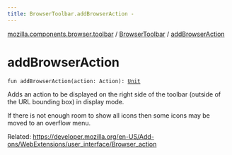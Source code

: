 ```yaml
---
title: BrowserToolbar.addBrowserAction - 
---
```


[mozilla.components.browser.toolbar](../index.html) / [BrowserToolbar](index.html) / [addBrowserAction](./add-browser-action.html)

# addBrowserAction

`fun addBrowserAction(action: Action): `[`Unit`](https://kotlinlang.org/api/latest/jvm/stdlib/kotlin/-unit/index.html)

Adds an action to be displayed on the right side of the toolbar (outside of the URL bounding
box) in display mode.

If there is not enough room to show all icons then some icons may be moved to an overflow
menu.

Related:
https://developer.mozilla.org/en-US/Add-ons/WebExtensions/user_interface/Browser_action

